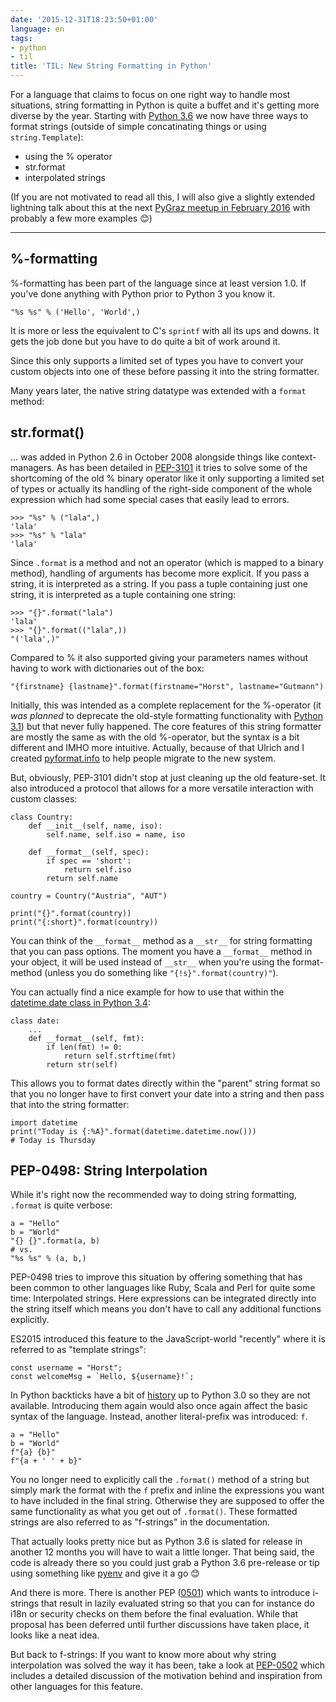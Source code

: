 ```yaml
---
date: '2015-12-31T18:23:50+01:00'
language: en
tags:
- python
- til
title: 'TIL: New String Formatting in Python'
---
```



For a language that claims to focus on one right way to handle most situations,
string formatting in Python is quite a buffet and it's getting more diverse by
the year. Starting with [Python 3.6][py36] we now have three ways to format
strings (outside of simple concatinating things or using `string.Template`):

* using the % operator
* str.format
* interpolated strings

(If you are not motivated to read all this, I will also give a slightly extended
lightning talk about this at the next
[PyGraz meetup in February 2016][pygraz1602] with probably a few more examples
😊)

-----------------


## %-formatting

%-formatting has been part of the language since at least version 1.0. If you've
done anything with Python prior to Python 3 you know it.

```
"%s %s" % ('Hello', 'World',)
```

It is more or less the equivalent to C's `sprintf` with all its ups and
downs. It gets the job done but you have to do quite a bit of work around it.

Since this only supports a limited set of types you have to convert your custom
objects into one of these before passing it into the string formatter.

Many years later, the native string datatype was extended with a `format`
method:


## str.format()

... was added in Python 2.6 in October 2008 alongside things like
context-managers. As has been detailed in [PEP-3101][pep3101] it tries to solve
some of the shortcoming of the old % binary operator like it only supporting a
limited set of types or actually its handling of the right-side component of the
whole expression which had some special cases that easily lead to errors.

```
>>> "%s" % ("lala",)
'lala'
>>> "%s" % "lala"
'lala'
```

Since `.format` is a method and not an operator (which is mapped to a binary
method), handling of arguments has become more explicit. If you pass a string,
it is interpreted as a string. If you pass a tuple containing just one string,
it is interpreted as a tuple containing one string:

```
>>> "{}".format("lala")
'lala'
>>> "{}".format(("lala",))
"('lala',)"
```

Compared to % it also supported giving your parameters names without having to
work with dictionaries out of the box:

```
"{firstname} {lastname}".format(firstname="Horst", lastname="Gutmann")
```

Initially, this was intended as a complete replacement for the %-operator (it
*was planned* to deprecate the old-style formatting functionality with
[Python 3.1](https://docs.python.org/3.1/whatsnew/3.0.html)) but that never
fully happened. The core features of this string formatter are mostly the same
as with the old %-operator, but the syntax is a bit different and IMHO more
intuitive. Actually, because of that Ulrich and I created [pyformat.info][pfi]
to help people migrate to the new system.

But, obviously, PEP-3101 didn't stop at just cleaning up the old feature-set. It
also introduced a protocol that allows for a more versatile interaction with
custom classes:

```
class Country:
    def __init__(self, name, iso):
        self.name, self.iso = name, iso

    def __format__(self, spec):
        if spec == 'short':
            return self.iso
        return self.name

country = Country("Austria", "AUT")

print("{}".format(country))
print("{:short}".format(country))
```

You can think of the `__format__` method as a `__str__` for string formatting
that you can pass options. The moment you have a `__format__` method in your
object, it will be used instead of `__str__` when you're using the format-method
(unless you do something like `"{!s}".format(country)"`).

You can actually find a nice example for how to use that within the
[datetime.date class in Python 3.4][dtfmt]:

```
class date:
    ...
    def __format__(self, fmt):
        if len(fmt) != 0:
            return self.strftime(fmt)
        return str(self)
```

This allows you to format dates directly within the "parent" string format so
that you no longer have to first convert your date into a string and then pass
that into the string formatter:

```
import datetime
print("Today is {:%A}".format(datetime.datetime.now()))
# Today is Thursday
```


## PEP-0498: String Interpolation

While it's right now the recommended way to doing string formatting, `.format`
is quite verbose:

```
a = "Hello"
b = "World"
"{} {}".format(a, b)
# vs.
"%s %s" % (a, b,)
```

PEP-0498 tries to improve this situation by offering something that has been
common to other languages like Ruby, Scala and Perl for quite some time:
Interpolated strings. Here expressions can be integrated directly into the
string itself which means you don't have to call any additional functions
explicitly.

ES2015 introduced this feature to the JavaScript-world "recently" where it is
referred to as "template strings":

```
const username = "Horst";
const welcomeMsg = `Hello, ${username}!`;
```

In Python backticks have a bit of
[history](https://docs.python.org/3.0/whatsnew/3.0.html#removed-syntax) up to
Python 3.0 so they are not available. Introducing them again would also once
again affect the basic syntax of the language. Instead, another literal-prefix
was introduced: `f`.

```
a = "Hello"
b = "World"
f"{a} {b}"
f"{a + ' ' + b}"
```

You no longer need to explicitly call the `.format()` method of a string but
simply mark the format with the `f` prefix and inline the expressions you want
to have included in the final string. Otherwise they are supposed to offer the
same functionality as what you get out of `.format()`. These formatted strings
are also referred to as "f-strings" in the documentation.

That actually looks pretty nice but as Python 3.6 is slated for release in
another 12 months you will have to wait a little longer. That being said, the
code is already there so you could just grab a Python 3.6 pre-release or tip
using something like [pyenv][] and give it a go 😊

And there is more. There is another PEP ([0501][pep0501]) which wants to
introduce i-strings that result in lazily evaluated string so that you can for
instance do i18n or security checks on them before the final evaluation. While
that proposal has been deferred until further discussions have taken place, it
looks like a neat idea.

But back to f-strings: If you want to know more about why string interpolation
was solved the way it has been, take a look at [PEP-0502][pep0502] which
includes a detailed discussion of the motivation behind and inspiration from
other languages for this feature.

[pep3101]: https://www.python.org/dev/peps/pep-3101/
[py36]: https://docs.python.org/3.6/whatsnew/3.6.html
[pep0502]: https://www.python.org/dev/peps/pep-0502/
[pep0501]: https://www.python.org/dev/peps/pep-0501/
[pygraz1602]: https://pygraz.org/meetups/2016-02-02
[pfi]: https://pyformat.info/
[dtfmt]: https://hg.python.org/releasing/3.4/file/tip/Lib/datetime.py#l725
[pyenv]: https://github.com/yyuu/pyenv
